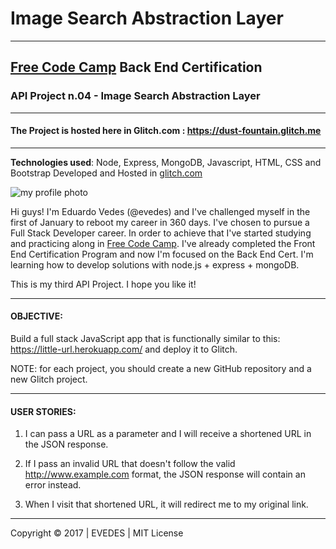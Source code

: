 # Image Search Abstraction Layer
-----------------------------------------------------------------------------------
## [Free Code Camp](http://www.freecodecamp.com) Back End Certification
### API Project n.04 - Image Search Abstraction Layer
-----------------------------------------------------------------------------------


#### The Project is hosted here in Glitch.com : https://dust-fountain.glitch.me

-----------------------------------------------------------------------------------
__Technologies used__:
Node, Express, MongoDB, Javascript, HTML, CSS and Bootstrap
Developed and Hosted in [glitch.com](https://www.glitch.com)


![my profile photo](http://res.cloudinary.com/evedes/image/upload/c_scale,w_150/v1483576770/PROFILE_PIC_e9crwf.jpg)

Hi guys! I'm Eduardo Vedes (@evedes) and I've challenged myself in the first of January to reboot my career in 360 days. I've chosen to pursue a Full Stack Developer career. In order to achieve that I've started studying and practicing along in [Free Code Camp](http://www.freecodecamp.com). I've already completed the Front End Certification Program and now I'm focused on the Back End Cert. I'm learning how to develop solutions with node.js + express + mongoDB.

This is my third API Project. I hope you like it!

-----------------------------------------------------------------------------------
#### OBJECTIVE:
Build a full stack JavaScript app that is functionally similar to this: https://little-url.herokuapp.com/ and deploy it to Glitch.

NOTE: for each project, you should create a new GitHub repository and a new Glitch project. 

-----------------------------------------------------------------------------------
#### USER STORIES:

1. I can pass a URL as a parameter and I will receive a shortened URL in the JSON response.

2. If I pass an invalid URL that doesn't follow the valid http://www.example.com format, the JSON response will contain an error instead.

3. When I visit that shortened URL, it will redirect me to my original link.

------------------------------------------------------------------------------------

Copyright &copy; 2017 | EVEDES | MIT License